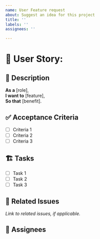 ```yaml
---
name: User Feature request
about: Suggest an idea for this project
title: ''
labels: ''
assignees: ''

---
```


# 📌 User Story: <User Story Title>

## 🎯 Description
**As a** [role],  
**I want to** [feature],  
**So that** [benefit].

## ✅ Acceptance Criteria
- [ ] Criteria 1
- [ ] Criteria 2
- [ ] Criteria 3

## 🏗 Tasks
- [ ] Task 1
- [ ] Task 2
- [ ] Task 3

## 🔗 Related Issues
_Link to related issues, if applicable._

## 👥 Assignees
